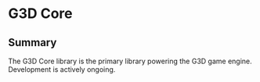 # G3D Core

## Summary
The G3D Core library is the primary library powering the G3D game engine. Development is actively ongoing.
